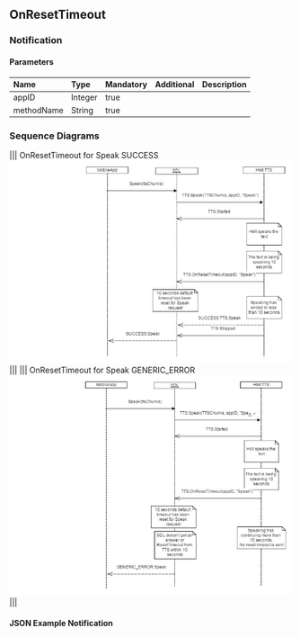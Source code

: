 ## OnResetTimeout


### Notification

#### Parameters

|Name|Type|Mandatory|Additional|Description|
|:---|:---|:--------|:---------|:----------|
|appID|Integer|true|||
|methodName|String|true|||

### Sequence Diagrams
|||
OnResetTimeout for Speak SUCCESS
![OnResetTimeout](./assets/OnResetTimeoutSpeakSuccess.jpg)
|||
|||
OnResetTimeout for Speak GENERIC_ERROR
![OnResetTimeout](./assets/OnResetTimeoutGenericError.jpg)
|||

#### JSON Example Notification
```json

```

